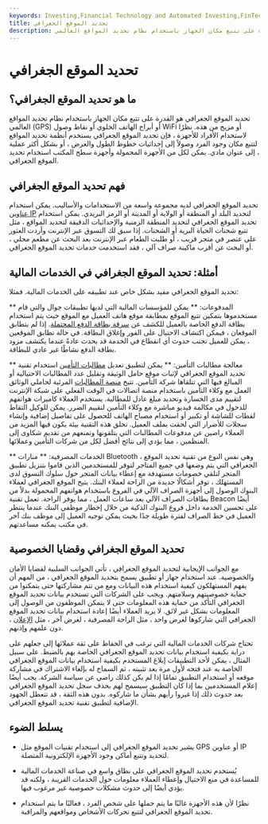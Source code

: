 ```yaml
---
keywords: Investing,Financial Technology and Automated Investing,FinTech
title: تحديد الموقع الجغرافي
description: تحديد الموقع الجغرافي هو القدرة على تتبع مكان الجهاز باستخدام نظام تحديد المواقع العالمي (GPS) أو أبراج الهاتف الخلوي أو نقاط وصول WiFi أو مزيج من هذه.
---
```


# تحديد الموقع الجغرافي
## ما هو تحديد الموقع الجغرافي؟

تحديد الموقع الجغرافي هو القدرة على تتبع مكان الجهاز باستخدام نظام تحديد المواقع العالمي (GPS) أو أبراج الهاتف الخلوي أو نقاط وصول WiFi أو مزيج من هذه. نظرًا لاستخدام الأفراد للأجهزة ، فإن تحديد الموقع الجغرافي يستخدم أنظمة تحديد المواقع لتتبع مكان وجود الفرد وصولاً إلى إحداثيات خطوط الطول والعرض ، أو بشكل أكثر عملية ، إلى عنوان مادي. يمكن لكل من الأجهزة المحمولة وأجهزة سطح المكتب استخدام تحديد الموقع الجغرافي.

## فهم تحديد الموقع الجغرافي

تحديد الموقع الجغرافي لديه مجموعة واسعة من الاستخدامات والأساليب. يمكن استخدام [عناوين IP](/ip-address) لتحديد البلد أو المنطقة أو الولاية أو المدينة أو الرمز البريدي. يمكن استخدام تحديد الموقع الجغرافي لتحديد المنطقة الزمنية والإحداثيات الدقيقة لتحديد المواقع ، مثل تتبع شحنات الحياة البرية أو الشحنات. إذا سبق لك التسوق عبر الإنترنت وأردت العثور على عنصر في متجر قريب ، أو طلبت الطعام عبر الإنترنت بعد البحث عن مطعم محلي ، أو البحث عن أقرب ماكينة صراف آلي ، فقد استخدمت خدمات تحديد الموقع الجغرافي.

## أمثلة: تحديد الموقع الجغرافي في الخدمات المالية

تحديد الموقع الجغرافي مفيد بشكل خاص عند تطبيقه على الخدمات المالية. فمثلا:

** المدفوعات: ** يمكن للمؤسسات المالية التي لديها تطبيقات جوال والتي قام مستخدموها بتمكين تتبع الموقع بمطابقة موقع هاتف العميل مع الموقع حيث يتم استخدام بطاقة الدفع الخاصة بالعميل للكشف عن [سرقة بطاقة الدفع المحتملة](/cardnotpresent-fraud). إذا لم يتطابق الموقعان ، فيمكن اكتشاف الاحتيال على الفور وإغلاق البطاقة. في حالة تطابق الموقعين ، يمكن للعميل تجنب حدوث أي انقطاع في الخدمة قد يحدث عادةً عندما يكتشف مزود بطاقة الدفع نشاطًا غير عادي للبطاقة.

** معالجة مطالبات التأمين: ** يمكن لتطبيق تعديل [مطالبات التأمين](/insurance_claim) استخدام تقنية تحديد الموقع الجغرافي لإثبات موقع حامل الوثيقة وتقليل عدد المطالبات الاحتيالية أو المبالغ فيها التي تتلقاها شركة التأمين. تتيح [منصة المطالبات](/peertopeer-p2p-insurance) المرئية لحاملي الوثائق العمل مع وكلاء التأمين باستخدام منصة اتصالات في الوقت الفعلي على شبكة الإنترنت لتقييم مدى الخسارة وتحديد مبلغ عادل للمطالبة. يستخدم العملاء كاميرات هواتفهم للدخول في مكالمة فيديو مباشرة مع وكلاء التأمين لتقييم الضرر. يمكن للوكيل التقاط لقطات للشاشة أو تكبير أو استخدام مصباح الهاتف للحصول على تفاصيل إضافية وإنشاء سجلات للأضرار التي لحقت بملف العميل. تخلق هذه التقنية بيئة يكون فيها المزيد من العملاء راضين عن مدفوعات المطالبات التي يتلقونها وتمنعهم من تقديم شكاوى إلى المنظمين ، مما يؤدي إلى نتائج أفضل لكل من شركات التأمين وعملائها.

** الخدمات المصرفية: ** منارات Bluetooth ، وهي نفس النوع من تقنية تحديد الموقع الجغرافي التي يتم وضعها في جميع المتاجر لتوفر للمستخدمين الذين قاموا بتنزيل تطبيق المتجر لتلقي خصومات مستهدفة مع إعطاء بيانات المتجر حول سلوك التسوق لدى المستهلك ، توفر أشكالًا جديدة من الراحة لعملاء البنك. يتيح الموقع الجغرافي لعملاء البنوك الوصول إلى أجهزة الصراف الآلي في الفروع باستخدام هواتفهم المحمولة بدلاً من بطاقات الصراف الآلي بعد ساعات العمل ، مما يوفر الراحة. تعمل تقنية Beacon أيضًا على تحسين الخدمة داخل فروع البنوك الذكية من خلال إخطار موظفي البنك عندما ينتظر العميل في خط الصراف لفترة طويلة جدًا بحيث يمكن توجيه العميل إلى موظف بنك آخر في مكتب يمكنه مساعدتهم.

## تحديد الموقع الجغرافي وقضايا الخصوصية

مع الجوانب الإيجابية لتحديد الموقع الجغرافي ، تأتي الجوانب السلبية لقضايا الأمان والخصوصية. عند استخدام جهاز أو تطبيق يسمح بتحديد الموقع الجغرافي ، من المهم أن يفهم المستهلكون كيفية استخدام هذه البيانات ومع من تتم مشاركتها حتى يتمكنوا من حماية خصوصيتهم وسلامتهم. ويجب على الشركات التي تستخدم بيانات تحديد الموقع الجغرافي التأكد من حماية هذه المعلومات حتى لا يتمكن الموظفون من الوصول إلى المعلومات بشكل غير لائق. لا يريد العملاء أيضًا إعادة استخدام بيانات تحديد الموقع الجغرافي التي شاركوها لغرض واحد ، مثل الراحة المصرفية ، لغرض آخر ، مثل [الإعلان](/tailored-advertising) ، دون علمهم وإذنهم.

تحتاج شركات الخدمات المالية التي ترغب في الحفاظ على ثقة عملائها إلى جعلهم على دراية بكيفية استخدام بيانات تحديد الموقع الجغرافي الخاصة بهم بالضبط. على سبيل المثال ، يمكن لأحد التطبيقات إبلاغ المستخدم بكيفية استخدام بيانات الموقع الجغرافي الخاصة به عند فتحه لأول مرة بعد تثبيته ، ثم السماح له بإلغاء الاشتراك في مشاركة موقعه أو استخدام التطبيق تمامًا إذا لم يكن كذلك راضي عن سياسة الشركة. يجب أيضًا إعلام المستخدمين بما إذا كان التطبيق سيسمح لهم بحذف سجل تحديد الموقع الجغرافي بعد حدوث ذلك إذا غيروا رأيهم بشأن ما شاركوه. بدون هذه الثقة ، قد تتعطل الجهود الإضافية لتطبيق تقنية تحديد الموقع الجغرافي.

## يسلط الضوء

- يشير تحديد الموقع الجغرافي إلى استخدام تقنيات الموقع مثل GPS أو عناوين IP لتحديد وتتبع أماكن وجود الأجهزة الإلكترونية المتصلة.

- يُستخدم تحديد الموقع الجغرافي على نطاق واسع في صناعة الخدمات المالية للمساعدة في منع الاحتيال وإعطاء العملاء معلومات حول الخدمات القريبة ، ولكنه قد يؤدي أيضًا إلى حدوث مشكلات خصوصية غير مرغوب فيها.

- نظرًا لأن هذه الأجهزة غالبًا ما يتم حملها على شخص الفرد ، فغالبًا ما يتم استخدام تحديد الموقع الجغرافي لتتبع تحركات الأشخاص ومواقعهم والمراقبة.

